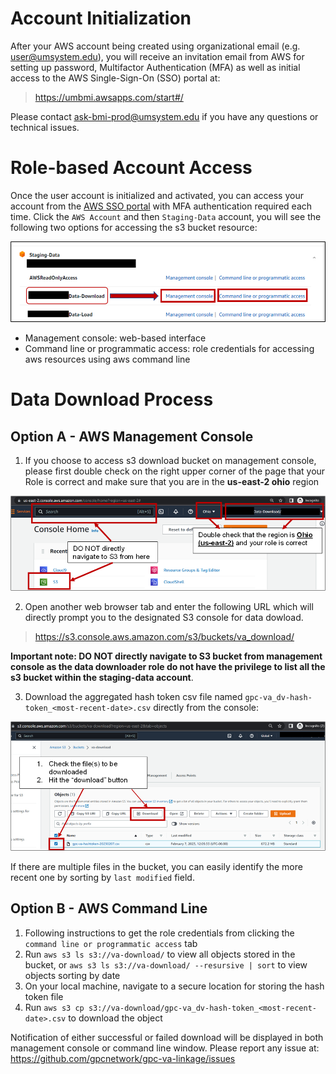 # Account Initialization

After your AWS account being created using organizational email (e.g. user@umsystem.edu), you will receive an invitation email from AWS for setting up password, Multifactor Authentication (MFA) as well as initial access to the AWS Single-Sign-On (SSO) portal at: 

> https://umbmi.awsapps.com/start#/

Please contact [<u>ask-bmi-prod@umsystem.edu</u>](mailto:umbmiaws-prod@umsystem.edu) if you have any questions or technical issues. 

# Role-based Account Access

Once the user account is initialized and activated, you can access your account from the [AWS SSO portal](https://umbmi.awsapps.com/start#/) with MFA authentication required each time. Click the `AWS Account` and then `Staging-Data` account, you will see the following two options for accessing the s3 bucket resource: 

![aws-login](../res/img/aws-login.png)

- Management console: web-based interface
- Command line or programmatic access: role credentials for accessing aws resources using aws command line

# Data Download Process
## Option A - AWS Management Console
1. If you choose to access s3 download bucket on management console, please first double check on the right upper corner of the page that your Role is correct and make sure that you are in the **us-east-2 ohio** region 

![check-region](../res/img/check-region.png)

2. Open another web browser tab and enter the following URL which will directly prompt you to the designated S3 console for data dowload. 

> https://s3.console.aws.amazon.com/s3/buckets/va_download/

**Important note: DO NOT directly navigate to S3 bucket from management console as the data downloader role do not have the privilege to list all the s3 bucket within the staging-data account**. 

3. Download the aggregated hash token csv file named `gpc-va_dv-hash-token_<most-recent-date>.csv` directly from the console: 

![download-from-console](../res/img/aws-console-download.png)

If there are multiple files in the bucket, you can easily identify the more recent one by sorting by `last modified` field. 

## Option B - AWS Command Line
1. Following instructions to get the role credentials from clicking the `command line or programmatic access` tab 
2. Run `aws s3 ls s3://va-download/` to view all objects stored in the bucket, or `aws s3 ls s3://va-download/ --resursive | sort` to view objects sorting by date
3. On your local machine, navigate to a secure location for storing the hash token file
3. Run `aws s3 cp s3://va-download/gpc-va_dv-hash-token_<most-recent-date>.csv` to download the object

Notification of either successful or failed download will be displayed in both management console or command line window. Please report any issue at: https://github.com/gpcnetwork/gpc-va-linkage/issues



